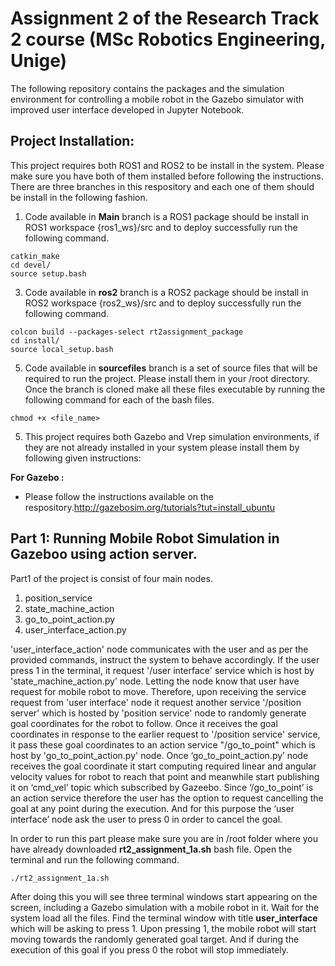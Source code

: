 # Assignment 2 of the Research Track 2 course (MSc Robotics Engineering, Unige)

The following repository contains the packages and the simulation environment for controlling a mobile robot in the Gazebo simulator with improved user interface developed in Jupyter Notebook.

## Project Installation:

This project requires both ROS1 and ROS2 to be install in the system. Please make sure you have both of them installed before following the instructions. There are three branches in this respository and each one of them should be install in the following fashion.

1. Code available in **Main** branch is a ROS1 package should be install in ROS1 workspace {ros1_ws}/src and to deploy successfully run the following command.
```
catkin_make
cd devel/
source setup.bash
```
3. Code available in **ros2** branch is a ROS2 package should be install in ROS2 workspace {ros2_ws}/src and to deploy successfully run the following command.
```
colcon build --packages-select rt2assignment_package
cd install/
source local_setup.bash
```
5. Code available in **sourcefiles** branch is a set of source files that will be required to run the project. Please install them in your /root directory. Once the branch is cloned make all these files executable by running the following command for each of the bash files.
```
chmod +x <file_name>
```
5. This project requires both Gazebo and Vrep simulation environments, if they are not already installed in your system please install them by following given instructions: 

  **For Gazebo :** 
  
  * Please follow the instructions available on the respository.http://gazebosim.org/tutorials?tut=install_ubuntu
## Part 1: Running Mobile Robot Simulation in Gazeboo using action server.

Part1 of the project is consist of four main nodes. 

1. position_service 
2. state_machine_action 
3. go_to_point_action.py
4. user_interface_action.py

'user_interface_action' node communicates with the user and as per the provided commands, instruct the system to behave accordingly. If the user press 1 in the terminal, it request '/user interface' service which is host by 'state_machine_action.py' node. Letting the node know that user have request for mobile robot to move. Therefore, upon receiving the service request from 'user interface' node it request another service '/position server' which is hosted by 'position service' node to randomly generate goal coordinates for the robot to follow. Once it receives the goal coordinates in response to the earlier request to '/position service' service, it pass these goal coordinates to an action service "/go_to_point" which is host by 'go_to_point_action.py' node. Once ‘go_to_point_action.py’ node receives the goal coordinate it start computing required linear and angular velocity values for robot to reach that point and meanwhile start publishing it on ‘cmd_vel’ topic which subscribed by Gazeebo. Since ‘/go_to_point’ is an action service therefore the user has the option to request cancelling the goal at any point during the execution. And for this purpose the ‘user interface’ node ask the user to press 0 in order to cancel the goal. 

In order to run this part please make sure you are in /root folder where you have already downloaded **rt2_assignment_1a.sh** bash file. Open the terminal and run the following command.

```
./rt2_assignment_1a.sh
```
After doing this you will see three terminal windows start appearing on the screen, including a Gazebo simulation with a mobile robot in it. Wait for the system load all the files. Find the terminal window with title **user_interface** which will be asking to press 1. Upon pressing 1, the mobile robot will start moving towards the randomly generated goal target. And if during the execution of this goal if you press 0 the robot will stop immediately. 

